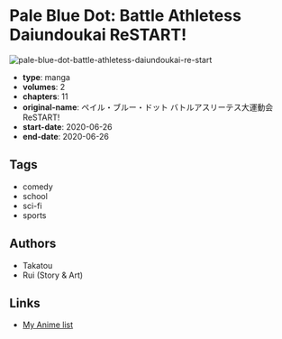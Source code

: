# Pale Blue Dot: Battle Athletess Daiundoukai ReSTART!

![pale-blue-dot-battle-athletess-daiundoukai-re-start](https://cdn.myanimelist.net/images/manga/1/238833.jpg)

-   **type**: manga
-   **volumes**: 2
-   **chapters**: 11
-   **original-name**: ペイル・ブルー・ドット バトルアスリーテス大運動会 ReSTART!
-   **start-date**: 2020-06-26
-   **end-date**: 2020-06-26

## Tags

-   comedy
-   school
-   sci-fi
-   sports

## Authors

-   Takatou
-   Rui (Story & Art)

## Links

-   [My Anime list](https://myanimelist.net/manga/132156/Pale_Blue_Dot__Battle_Athletess_Daiundoukai_ReSTART)
